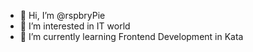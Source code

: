 - 👋 Hi, I’m @rspbryPie
- 👀 I’m interested in IT world
- 🌱 I’m currently learning Frontend Development in Kata


<!---
rspbryPie/rspbryPie is a ✨ special ✨ repository because its `README.md` (this file) appears on your GitHub profile.
You can click the Preview link to take a look at your changes.
--->

